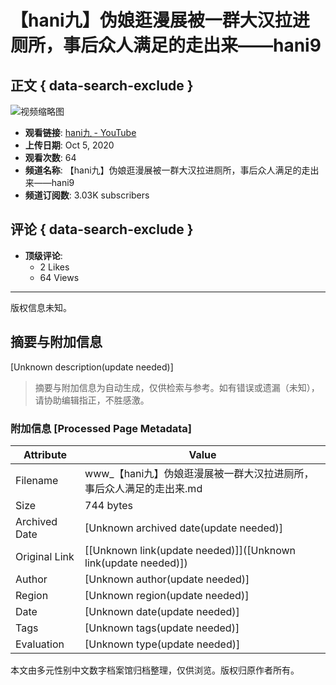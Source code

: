 # 【hani九】伪娘逛漫展被一群大汉拉进厕所，事后众人满足的走出来——hani9

## 正文 { data-search-exclude }


![视频缩略图](https://i.ytimg.com/vi/W_SR982bkeQ/hqdefault.jpg?v=6785f6b3&sqp=-oaymwEmCKgBEF5IWvKriqkDGQgBFQAAiEIYAdgBAeIBCggYEAIYBjgBQAE=&rs=AOn4CLAVw6_GlP6xaeIc1e84xv9-mTVVYw)

- **观看链接**: [hani九 - YouTube](https://www.youtube.com/watch?v=W_SR982bkeQ)
- **上传日期**: Oct 5, 2020
- **观看次数**: 64
- **频道名称**: 【hani九】伪娘逛漫展被一群大汉拉进厕所，事后众人满足的走出来——hani9
- **频道订阅数**: 3.03K subscribers

## 评论 { data-search-exclude }
- **顶级评论**: 
  - 2 Likes
  - 64 Views

---

版权信息未知。
<!-- tcd_original_link https://www.youtube.com/watch?v=C6pNXYA3qbc -->


## 摘要与附加信息

<!-- tcd_abstract -->
[Unknown description(update needed)]
<!-- tcd_abstract_end -->

> 摘要与附加信息为自动生成，仅供检索与参考。如有错误或遗漏（未知），请协助编辑指正，不胜感激。

### 附加信息 [Processed Page Metadata]

| Attribute       | Value                                  |
|-----------------|----------------------------------------|
| Filename        | www_【hani九】伪娘逛漫展被一群大汉拉进厕所，事后众人满足的走出来.md                             |
| Size            | 744 bytes                           |
| Archived Date   | [Unknown archived date(update needed)]                             |
| Original Link   | [[Unknown link(update needed)]]([Unknown link(update needed)])                       |
| Author          | [Unknown author(update needed)]                               |
| Region          | [Unknown region(update needed)]                               |
| Date            | [Unknown date(update needed)]                                 |
| Tags            | [Unknown tags(update needed)]                                 |
| Evaluation            | [Unknown type(update needed)]                                 |
<!-- tcd_table_end -->

本文由多元性别中文数字档案馆归档整理，仅供浏览。版权归原作者所有。
